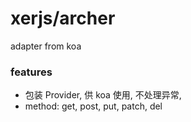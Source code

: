 # xerjs/archer

adapter from koa

### features

-   包装 Provider, 供 koa 使用, 不处理异常,
-   method: get, post, put, patch, del
